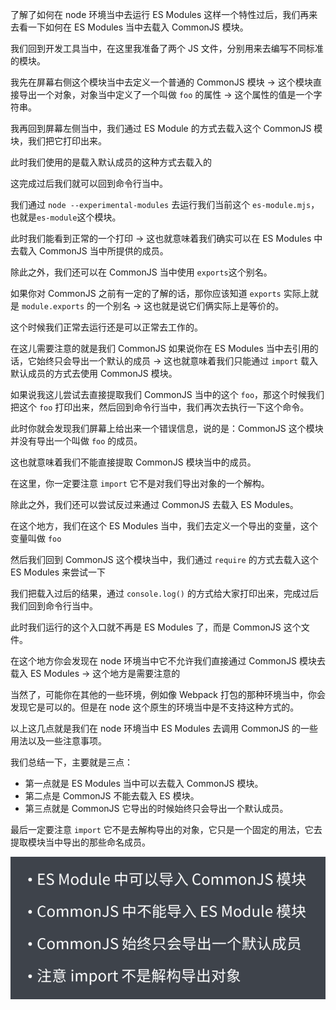 了解了如何在 node 环境当中去运行 ES Modules 这样一个特性过后，我们再来去看一下如何在 ES Modules 当中去载入 CommonJS 模块。

我们回到开发工具当中，在这里我准备了两个 JS 文件，分别用来去编写不同标准的模块。

我先在屏幕右侧这个模块当中去定义一个普通的 CommonJS 模块 -> 这个模块直接导出一个对象，对象当中定义了一个叫做 `foo` 的属性 -> 这个属性的值是一个字符串。

我再回到屏幕左侧当中，我们通过 ES Module 的方式去载入这个 CommonJS 模块，我们把它打印出来。

此时我们使用的是载入默认成员的这种方式去载入的

这完成过后我们就可以回到命令行当中。

我们通过 `node --experimental-modules` 去运行我们当前这个 `es-module.mjs`，也就是`es-module`这个模块。

此时我们能看到正常的一个打印 -> 这也就意味着我们确实可以在 ES Modules 中去载入 CommonJS 当中所提供的成员。

除此之外，我们还可以在 CommonJS 当中使用 `exports`这个别名。

如果你对 CommonJS 之前有一定的了解的话，那你应该知道 `exports` 实际上就是 `module.exports` 的一个别名 -> 这也就是说它们俩实际上是等价的。

这个时候我们正常去运行还是可以正常去工作的。

在这儿需要注意的就是我们 CommonJS 如果说你在 ES Modules 当中去引用的话，它始终只会导出一个默认的成员 -> 这也就意味着我们只能通过 `import` 载入默认成员的方式去使用 CommonJS 模块。

如果说我这儿尝试去直接提取我们 CommonJS 当中的这个 `foo`，那这个时候我们把这个 `foo` 打印出来，然后回到命令行当中，我们再次去执行一下这个命令。

此时你就会发现我们屏幕上给出来一个错误信息，说的是：CommonJS 这个模块并没有导出一个叫做 `foo` 的成员。

这也就意味着我们不能直接提取 CommonJS 模块当中的成员。

在这里，你一定要注意 `import` 它不是对我们导出对象的一个解构。

除此之外，我们还可以尝试反过来通过 CommonJS 去载入 ES Modules。

在这个地方，我们在这个 ES Modules 当中，我们去定义一个导出的变量，这个变量叫做 `foo`

然后我们回到 CommonJS 这个模块当中，我们通过 `require` 的方式去载入这个 ES Modules 来尝试一下

我们把载入过后的结果，通过 `console.log()` 的方式给大家打印出来，完成过后我们回到命令行当中。

此时我们运行的这个入口就不再是 ES Modules 了，而是 CommonJS 这个文件。

在这个地方你会发现在 node 环境当中它不允许我们直接通过 CommonJS 模块去载入 ES Modules -> 这个地方是需要注意的

当然了，可能你在其他的一些环境，例如像 Webpack 打包的那种环境当中，你会发现它是可以的。但是在 node 这个原生的环境当中是不支持这种方式的。

以上这几点就是我们在 node 环境当中 ES Modules 去调用 CommonJS 的一些用法以及一些注意事项。

我们总结一下，主要就是三点：

- 第一点就是 ES Modules 当中可以去载入 CommonJS 模块。
- 第二点是 CommonJS 不能去载入 ES 模块。
- 第三点就是 CommonJS 它导出的时候始终只会导出一个默认成员。

最后一定要注意 `import` 它不是去解构导出的对象，它只是一个固定的用法，它去提取模块当中导出的那些命名成员。

![三点](assets/img/2021-11-14-00-11-42.png)